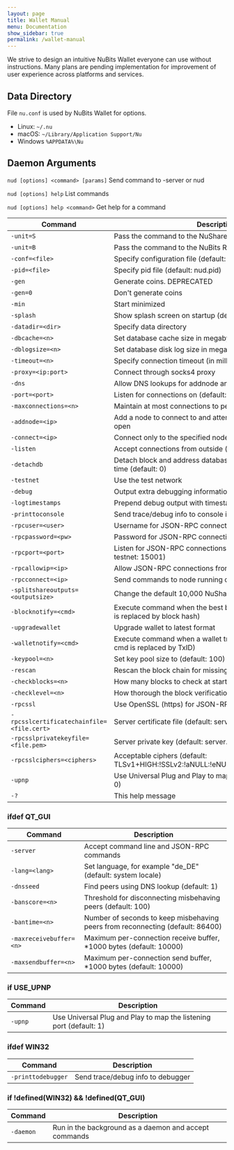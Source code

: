 ```yaml
---
layout: page
title: Wallet Manual
menu: Documentation
show_sidebar: true
permalink: /wallet-manual
---
```

We strive to design an intuitive NuBits Wallet everyone can use without instructions. Many plans are pending implementation for improvement of user experience across platforms and services.

## Data Directory

File `nu.conf` is used by NuBits Wallet for options.

- Linux: `~/.nu`
- macOS: `~/Library/Application Support/Nu`
- Windows `%APPDATA%\Nu`

## Daemon Arguments

`nud [options] <command> [params]`
Send command to -server or nud

`nud [options] help`
List commands

`nud [options] help <command>`
Get help for a command

Command | Description
--------|------------
`-unit=S` | Pass the command to the NuShares RPC server
`-unit=B`| Pass the command to the NuBits RPC server
`-conf=<file>` | Specify configuration file (default: nu.conf)
`-pid=<file>` | Specify pid file (default: nud.pid)
`-gen` | Generate coins. DEPRECATED
`-gen=0` | Don't generate coins
`-min` | Start minimized
`-splash` | Show splash screen on startup (default: 1)
`-datadir=<dir>` | Specify data directory
`-dbcache=<n>` | Set database cache size in megabytes (default: 25)
`-dblogsize=<n>` | Set database disk log size in megabytes (default: 100)
`-timeout=<n>` | Specify connection timeout (in milliseconds)
`-proxy=<ip:port>` | Connect through socks4 proxy
`-dns` | Allow DNS lookups for addnode and connect
`-port=<port>` | Listen for connections on <port> (default: 7890 or testnet: 7895)
`-maxconnections=<n>` | Maintain at most <n> connections to peers (default: 125)
`-addnode=<ip>` | Add a node to connect to and attempt to keep the connection open
`-connect=<ip>` | Connect only to the specified node
`-listen` | Accept connections from outside (default: 1)
`-detachdb` | Detach block and address databases. Increases shutdown time (default: 0)
`-testnet` | Use the test network
`-debug` | Output extra debugging information
`-logtimestamps` | Prepend debug output with timestamp
`-printtoconsole` | Send trace/debug info to console instead of debug.log file
`-rpcuser=<user>` | Username for JSON-RPC connections
`-rpcpassword=<pw>` | Password for JSON-RPC connections
`-rpcport=<port>` | Listen for JSON-RPC connections on <port> (default: 14001 or testnet: 15001)
`-rpcallowip=<ip>` | Allow JSON-RPC connections from specified IP address
`-rpcconnect=<ip>` | Send commands to node running on <ip> (default: 127.0.0.1)
`-splitshareoutputs=<outputsize>` | Change the default 10,000 NuShares output size
`-blocknotify=<cmd>` | Execute command when the best block changes (%s in cmd is replaced by block hash)
`-upgradewallet` | Upgrade wallet to latest format
`-walletnotify=<cmd>` | Execute command when a wallet transaction changes (%s in cmd is replaced by TxID)
`-keypool=<n>` | Set key pool size to <n> (default: 100)
`-rescan` | Rescan the block chain for missing wallet transactions
`-checkblocks=<n>` | How many blocks to check at startup (default: 2500, 0 = all)
`-checklevel=<n>` | How thorough the block verification is (0-6, default: 1)
`-rpcssl` | Use OpenSSL (https) for JSON-RPC connections
`-rpcsslcertificatechainfile=<file.cert>` | Server certificate file (default: server.cert)
`-rpcsslprivatekeyfile=<file.pem>` | Server private key (default: server.pem)
`-rpcsslciphers=<ciphers>` | Acceptable ciphers (default: TLSv1+HIGH:!SSLv2:!aNULL:!eNULL:!AH:!3DES:@STRENGTH)
`-upnp` | Use Universal Plug and Play to map the listening port (default: 0)
`-?` | This help message

### ifdef QT_GUI

Command | Description
--------|------------
`-server` | Accept command line and JSON-RPC commands
`-lang=<lang>`  | Set language, for example \"de_DE\" (default: system locale)
`-dnsseed`  | Find peers using DNS lookup (default: 1)
`-banscore=<n>` | Threshold for disconnecting misbehaving peers (default: 100)
`-bantime=<n>` | Number of seconds to keep misbehaving peers from reconnecting (default: 86400)
`-maxreceivebuffer=<n>` | Maximum per-connection receive buffer, <n>\*1000 bytes (default: 10000)
`-maxsendbuffer=<n>` | Maximum per-connection send buffer, <n>\*1000 bytes (default: 10000)

### if USE_UPNP

Command | Description
--------|------------
`-upnp` | Use Universal Plug and Play to map the listening port (default: 1)

### ifdef WIN32

Command | Description
--------|------------
`-printtodebugger` | Send trace/debug info to debugger

### if !defined(WIN32) && !defined(QT_GUI)

Command | Description
--------|------------
`-daemon` | Run in the background as a daemon and accept commands
